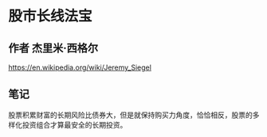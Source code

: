 # 股市长线法宝

## 作者 杰里米·西格尔

https://en.wikipedia.org/wiki/Jeremy_Siegel

## 笔记

股票积累财富的长期风险比债券大，但是就保持购买力角度，恰恰相反，股票的多样化投资组合才算最安全的长期投资。

